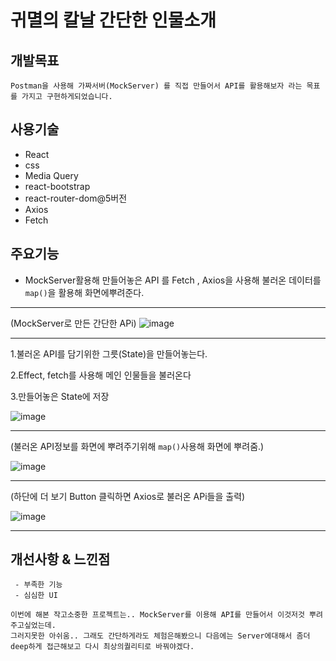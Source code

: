 # 귀멸의 칼날 간단한 인물소개 

## 개발목표

`Postman을 사용해 가짜서버(MockServer) 를 직접 만들어서 API를 활용해보자 라는 목표를 가지고 구현하게되었습니다.`

## 사용기술

- React
- css
- Media Query
- react-bootstrap
- react-router-dom@5버전
- Axios
- Fetch

## 주요기능

- MockServer활용해 만들어놓은 API 를 Fetch , Axios을 사용해 불러온 데이터를 `map()`을 활용해 화면에뿌려준다.

***


(MockServer로 만든 간단한 APi)
![image](https://user-images.githubusercontent.com/81339388/148311024-cf81e6a4-9962-40cc-b0fe-baed30524752.png)


***

1.불러온 API를 담기위한 그릇(State)을 만들어놓는다. 

2.Effect, fetch를 사용해 메인 인물들을 불러온다 

3.만들어놓은 State에 저장

![image](https://user-images.githubusercontent.com/81339388/148311251-46454407-1c13-442a-8170-fc6404db5bac.png)

***

(불러온 API정보를 화면에 뿌려주기위해 `map()`사용해 화면에 뿌려줌.)

![image](https://user-images.githubusercontent.com/81339388/148312817-baf08bd8-35c9-4b6c-9a54-f85ffbd7e7d1.png)


***


(하단에 더 보기 Button 클릭하면 Axios로 불러온 APi들을 출력)

![image](https://user-images.githubusercontent.com/81339388/148312970-9b12d004-d267-438e-84fb-76a09003b6d6.png)

***


## 개선사항 & 느낀점

```
 - 부족한 기능
 - 심심한 UI 

이번에 해본 작고소중한 프로젝트는.. MockServer를 이용해 API를 만들어서 이것저것 뿌려주고싶었는데.
그러지못한 아쉬움.. 그래도 간단하게라도 체험은해봤으니 다음에는 Server에대해서 좀더 deep하게 접근해보고 다시 최상의퀄리티로 바꿔야겠다.
```






